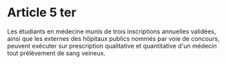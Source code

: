 # Article 5 ter

Les étudiants en médecine munis de trois inscriptions annuelles validées, ainsi que les externes des hôpitaux publics nommés par voie de concours, peuvent exécuter sur prescription qualitative et quantitative d'un médecin tout prélèvement de sang veineux.
